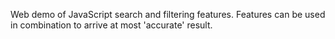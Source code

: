 Web demo of JavaScript search and filtering features. Features can be used in combination to arrive at most 'accurate' result.
